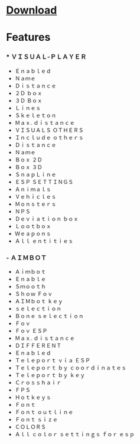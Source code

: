 # **[Download]()**

# Features 
### * ＶＩＳＵＡＬ-ＰＬＡＹＥＲ 
- Ｅｎａｂｌｅｄ
- Ｎａｍｅ
-   Ｄｉｓｔａｎｃｅ
-    ２Ｄ ｂｏｘ
-   ３Ｄ Ｂｏｘ
-  Ｌｉｎｅｓ
- Ｓｋｅｌｅｔｏｎ
- Ｍａｘ. ｄｉｓｔａｎｃｅ
-    ＶＩＳＵＡＬＳ ＯＴＨＥＲＳ
-  Ｉｎｃｌｕｄｅ ｏｔｈｅｒｓ
-  Ｄｉｓｔａｎｃｅ
-   Ｎａｍｅ
-   Ｂｏｘ ２Ｄ
-  Ｂｏｘ ３Ｄ
- ＳｎａｐＬｉｎｅ
-    ＥＳＰ ＳＥＴＴＩＮＧＳ
-   Ａｎｉｍａｌｓ
-  Ｖｅｈｉｃｌｅｓ
-   Ｍｏｎｓｔｅｒｓ
-   ＮＰＳ
-   Ｄｅｖｉａｔｉｏｎ ｂｏｘ 
- Ｌｏｏｔｂｏｘ 
- Ｗｅａｐｏｎｓ 
- Ａｌｌ ｅｎｔｉｔｉｅｓ


### - ＡＩＭＢＯＴ 
- Ａｉｍｂｏｔ
- Ｅｎａｂｌｅ
- Ｓｍｏｏｔｈ
-  Ｓｈｏｗ Ｆｏｖ
-  ＡＩＭｂｏｔ ｋｅｙ
-  ｓｅｌｅｃｔｉｏｎ
-  Ｂｏｎｅ ｓｅｌｅｃｔｉｏｎ
-   Ｆｏｖ
-   Ｆｏｖ ＥＳＰ
-    Ｍａｘ. ｄｉｓｔａｎｃｅ
-  ＤＩＦＦＥＲＥＮＴ
- Ｅｎａｂｌｅｄ
-    Ｔｅｌｅｐｏｒｔ ｖｉａ ＥＳＰ
- Ｔｅｌｅｐｏｒｔ ｂｙ ｃｏｏｒｄｉｎａｔｅｓ
- Ｔｅｌｅｐｏｒｔ ｂｙ ｋｅｙ
-  Ｃｒｏｓｓｈａｉｒ
-    ＦＰＳ
-   Ｈｏｔｋｅｙｓ
-  Ｆｏｎｔ
-  Ｆｏｎｔ ｏｕｔｌｉｎｅ
- Ｆｏｎｔ ｓｉｚｅ
- ＣＯＬＯＲＳ
-   Ａｌｌ ｃｏｌｏｒ ｓｅｔｔｉｎｇｓ ｆｏｒ ｅｓｐ
